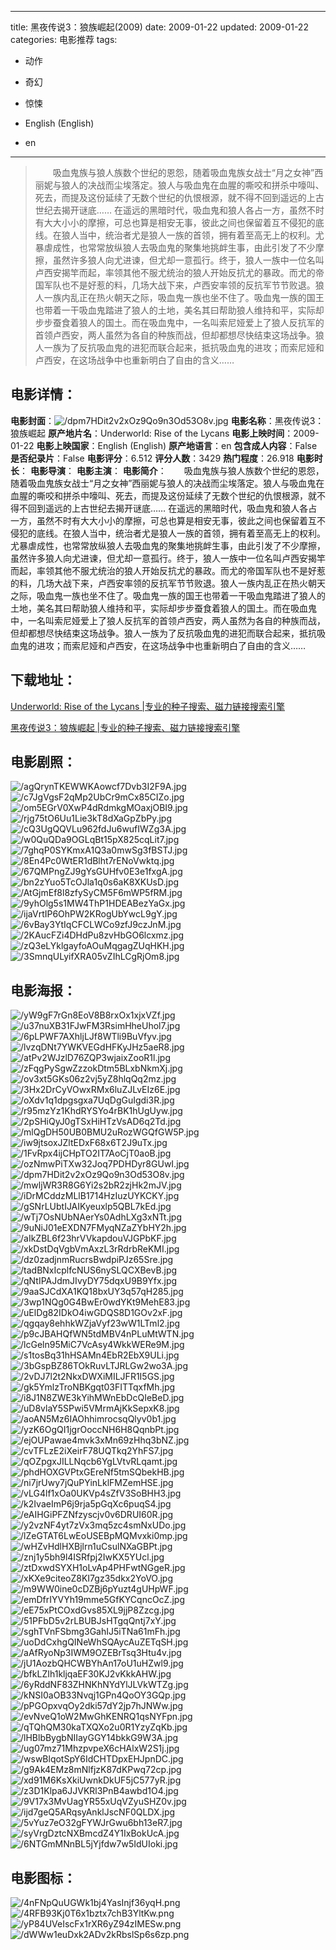 
---
title: 黑夜传说3：狼族崛起(2009)
date: 2009-01-22
updated: 2009-01-22
categories: 电影推荐
tags:
- 动作
- 奇幻
- 惊悚

- English (English)
- en
---


> 　　吸血鬼族与狼人族数个世纪的恩怨，随着吸血鬼族女战士“月之女神”西丽妮与狼人的决战而尘埃落定。狼人与吸血鬼在血腥的嘶咬和拼杀中嚎叫、死去，而提及这份延续了无数个世纪的仇恨根源，就不得不回到遥远的上古世纪去揭开谜底…… 在遥远的黑暗时代，吸血鬼和狼人各占一方，虽然不时有大大小小的摩擦，可总也算是相安无事，彼此之间也保留着互不侵犯的底线。在狼人当中，统治者尤是狼人一族的首领，拥有着至高无上的权利。尤暴虐成性，也常常放纵狼人去吸血鬼的聚集地挑衅生事，由此引发了不少摩擦，虽然许多狼人向尤进谏，但尤却一意孤行。终于，狼人一族中一位名叫卢西安揭竿而起，率领其他不服尤统治的狼人开始反抗尤的暴政。而尤的帝国军队也不是好惹的料，几场大战下来，卢西安率领的反抗军节节败退。狼人一族内乱正在热火朝天之际，吸血鬼一族也坐不住了。吸血鬼一族的国王也带着一干吸血鬼踏进了狼人的土地，美名其曰帮助狼人维持和平，实际却步步蚕食着狼人的国土。而在吸血鬼中，一名叫索尼娅爱上了狼人反抗军的首领卢西安，两人虽然为各自的种族而战，但却都想尽快结束这场战争。狼人一族为了反抗吸血鬼的进犯而联合起来，抵抗吸血鬼的进攻；而索尼娅和卢西安，在这场战争中也重新明白了自由的含义……

## **电影详情**：

**电影封面**：<img src="https://image.tmdb.org/t/p/w200/dpm7HDit2v2xOz9Qo9n3Od53O8v.jpg" alt="/dpm7HDit2v2xOz9Qo9n3Od53O8v.jpg" title="/dpm7HDit2v2xOz9Qo9n3Od53O8v.jpg">
**电影名称**：黑夜传说3：狼族崛起
**原产地片名**：Underworld: Rise of the Lycans
**电影上映时间**：2009-01-22
**电影上映国家**：English (English)
**原产地语言**：en
**包含成人内容**：False
**是否纪录片**：False
**电影评分**：6.512
**评分人数**：3429
**热门程度**：26.918
**电影时长**：
**电影导演**：
**电影主演**：
**电影简介**：　　吸血鬼族与狼人族数个世纪的恩怨，随着吸血鬼族女战士“月之女神”西丽妮与狼人的决战而尘埃落定。狼人与吸血鬼在血腥的嘶咬和拼杀中嚎叫、死去，而提及这份延续了无数个世纪的仇恨根源，就不得不回到遥远的上古世纪去揭开谜底…… 在遥远的黑暗时代，吸血鬼和狼人各占一方，虽然不时有大大小小的摩擦，可总也算是相安无事，彼此之间也保留着互不侵犯的底线。在狼人当中，统治者尤是狼人一族的首领，拥有着至高无上的权利。尤暴虐成性，也常常放纵狼人去吸血鬼的聚集地挑衅生事，由此引发了不少摩擦，虽然许多狼人向尤进谏，但尤却一意孤行。终于，狼人一族中一位名叫卢西安揭竿而起，率领其他不服尤统治的狼人开始反抗尤的暴政。而尤的帝国军队也不是好惹的料，几场大战下来，卢西安率领的反抗军节节败退。狼人一族内乱正在热火朝天之际，吸血鬼一族也坐不住了。吸血鬼一族的国王也带着一干吸血鬼踏进了狼人的土地，美名其曰帮助狼人维持和平，实际却步步蚕食着狼人的国土。而在吸血鬼中，一名叫索尼娅爱上了狼人反抗军的首领卢西安，两人虽然为各自的种族而战，但却都想尽快结束这场战争。狼人一族为了反抗吸血鬼的进犯而联合起来，抵抗吸血鬼的进攻；而索尼娅和卢西安，在这场战争中也重新明白了自由的含义……

## **下载地址**：
[Underworld: Rise of the Lycans |专业的种子搜索、磁力链接搜索引擎](https://movie.amd794.com:2083/?search=Underworld%3A%20Rise%20of%20the%20Lycans&ordering=&mode=match_phrase&page_size=10&page=1)

[黑夜传说3：狼族崛起 |专业的种子搜索、磁力链接搜索引擎](https://movie.amd794.com:2083/?search=%E9%BB%91%E5%A4%9C%E4%BC%A0%E8%AF%B43%EF%BC%9A%E7%8B%BC%E6%97%8F%E5%B4%9B%E8%B5%B7&ordering=&mode=match_phrase&page_size=10&page=1)
 

## **电影剧照**：
<img src="https://image.tmdb.org/t/p/original/agQrynTKEWWKAowcf7Dvb3I2F9A.jpg" alt="/agQrynTKEWWKAowcf7Dvb3I2F9A.jpg" title="/agQrynTKEWWKAowcf7Dvb3I2F9A.jpg"><img src="https://image.tmdb.org/t/p/original/c7JgVgsF2qMp2UbCr9mCx85CIZo.jpg" alt="/c7JgVgsF2qMp2UbCr9mCx85CIZo.jpg" title="/c7JgVgsF2qMp2UbCr9mCx85CIZo.jpg"><img src="https://image.tmdb.org/t/p/original/om5EGrV0XwP4dRdmkgMOaxjOBI9.jpg" alt="/om5EGrV0XwP4dRdmkgMOaxjOBI9.jpg" title="/om5EGrV0XwP4dRdmkgMOaxjOBI9.jpg"><img src="https://image.tmdb.org/t/p/original/rjg75tO6Uu1Lie3kT8dXaGpZbPy.jpg" alt="/rjg75tO6Uu1Lie3kT8dXaGpZbPy.jpg" title="/rjg75tO6Uu1Lie3kT8dXaGpZbPy.jpg"><img src="https://image.tmdb.org/t/p/original/cQ3UgQQVLu962fdJu6wufIWZg3A.jpg" alt="/cQ3UgQQVLu962fdJu6wufIWZg3A.jpg" title="/cQ3UgQQVLu962fdJu6wufIWZg3A.jpg"><img src="https://image.tmdb.org/t/p/original/w0QuQDa9OGLqBt15pX825cqLit7.jpg" alt="/w0QuQDa9OGLqBt15pX825cqLit7.jpg" title="/w0QuQDa9OGLqBt15pX825cqLit7.jpg"><img src="https://image.tmdb.org/t/p/original/7ghqP0SYKmxA1Q3a0mwSg3fBSTJ.jpg" alt="/7ghqP0SYKmxA1Q3a0mwSg3fBSTJ.jpg" title="/7ghqP0SYKmxA1Q3a0mwSg3fBSTJ.jpg"><img src="https://image.tmdb.org/t/p/original/8En4Pc0WtER1dBlht7rENoVwktq.jpg" alt="/8En4Pc0WtER1dBlht7rENoVwktq.jpg" title="/8En4Pc0WtER1dBlht7rENoVwktq.jpg"><img src="https://image.tmdb.org/t/p/original/67QMPngZJ9gYsGUHfv0E3e1fxgA.jpg" alt="/67QMPngZJ9gYsGUHfv0E3e1fxgA.jpg" title="/67QMPngZJ9gYsGUHfv0E3e1fxgA.jpg"><img src="https://image.tmdb.org/t/p/original/bn2zYuo5TcOJla1q0s6aK8XKUsD.jpg" alt="/bn2zYuo5TcOJla1q0s6aK8XKUsD.jpg" title="/bn2zYuo5TcOJla1q0s6aK8XKUsD.jpg"><img src="https://image.tmdb.org/t/p/original/AtGjmEf8l8zfySyCM5F6mWP5fRM.jpg" alt="/AtGjmEf8l8zfySyCM5F6mWP5fRM.jpg" title="/AtGjmEf8l8zfySyCM5F6mWP5fRM.jpg"><img src="https://image.tmdb.org/t/p/original/9yhOlg5s1MW4ThP1HDEABezYaGx.jpg" alt="/9yhOlg5s1MW4ThP1HDEABezYaGx.jpg" title="/9yhOlg5s1MW4ThP1HDEABezYaGx.jpg"><img src="https://image.tmdb.org/t/p/original/ijaVrtIP6OhPW2KRogUbYwcL9gY.jpg" alt="/ijaVrtIP6OhPW2KRogUbYwcL9gY.jpg" title="/ijaVrtIP6OhPW2KRogUbYwcL9gY.jpg"><img src="https://image.tmdb.org/t/p/original/6vBay3YtIqCFCLWCo9zfJ9czJnM.jpg" alt="/6vBay3YtIqCFCLWCo9zfJ9czJnM.jpg" title="/6vBay3YtIqCFCLWCo9zfJ9czJnM.jpg"><img src="https://image.tmdb.org/t/p/original/2KAucFZi4DHdPu8zvHbGO6lcxmz.jpg" alt="/2KAucFZi4DHdPu8zvHbGO6lcxmz.jpg" title="/2KAucFZi4DHdPu8zvHbGO6lcxmz.jpg"><img src="https://image.tmdb.org/t/p/original/zQ3eLYklgayfoAOuMqgagZUqHKH.jpg" alt="/zQ3eLYklgayfoAOuMqgagZUqHKH.jpg" title="/zQ3eLYklgayfoAOuMqgagZUqHKH.jpg"><img src="https://image.tmdb.org/t/p/original/3SmnqULyifXRA05vZIhLCgRjOm8.jpg" alt="/3SmnqULyifXRA05vZIhLCgRjOm8.jpg" title="/3SmnqULyifXRA05vZIhLCgRjOm8.jpg">

## **电影海报**：
<img src="https://image.tmdb.org/t/p/original/yW9gF7rGn8EoV8B8rxOx1xjxVZf.jpg" alt="/yW9gF7rGn8EoV8B8rxOx1xjxVZf.jpg" title="/yW9gF7rGn8EoV8B8rxOx1xjxVZf.jpg"><img src="https://image.tmdb.org/t/p/original/u37nuXB31FJwFM3RsimHheUhol7.jpg" alt="/u37nuXB31FJwFM3RsimHheUhol7.jpg" title="/u37nuXB31FJwFM3RsimHheUhol7.jpg"><img src="https://image.tmdb.org/t/p/original/6pLPWF7AXhljLJf8WTli9BuVfyv.jpg" alt="/6pLPWF7AXhljLJf8WTli9BuVfyv.jpg" title="/6pLPWF7AXhljLJf8WTli9BuVfyv.jpg"><img src="https://image.tmdb.org/t/p/original/lvzqDNt7YWKVEGdHFKyJHz5aeR8.jpg" alt="/lvzqDNt7YWKVEGdHFKyJHz5aeR8.jpg" title="/lvzqDNt7YWKVEGdHFKyJHz5aeR8.jpg"><img src="https://image.tmdb.org/t/p/original/atPv2WJzlD76ZQP3wjaixZooR1l.jpg" alt="/atPv2WJzlD76ZQP3wjaixZooR1l.jpg" title="/atPv2WJzlD76ZQP3wjaixZooR1l.jpg"><img src="https://image.tmdb.org/t/p/original/zFqgPySgwZzzokDtm5BLxbNkmXj.jpg" alt="/zFqgPySgwZzzokDtm5BLxbNkmXj.jpg" title="/zFqgPySgwZzzokDtm5BLxbNkmXj.jpg"><img src="https://image.tmdb.org/t/p/original/ov3xt5GKs06z2vj5yZ8hlqQq2mz.jpg" alt="/ov3xt5GKs06z2vj5yZ8hlqQq2mz.jpg" title="/ov3xt5GKs06z2vj5yZ8hlqQq2mz.jpg"><img src="https://image.tmdb.org/t/p/original/3Hx2DrCyVOwxRMx6luZJLvEIz6E.jpg" alt="/3Hx2DrCyVOwxRMx6luZJLvEIz6E.jpg" title="/3Hx2DrCyVOwxRMx6luZJLvEIz6E.jpg"><img src="https://image.tmdb.org/t/p/original/oXdv1q1dpgsgxa7UqDgGuIgdi3R.jpg" alt="/oXdv1q1dpgsgxa7UqDgGuIgdi3R.jpg" title="/oXdv1q1dpgsgxa7UqDgGuIgdi3R.jpg"><img src="https://image.tmdb.org/t/p/original/r95mzYz1KhdRYSYo4rBK1hUgUyw.jpg" alt="/r95mzYz1KhdRYSYo4rBK1hUgUyw.jpg" title="/r95mzYz1KhdRYSYo4rBK1hUgUyw.jpg"><img src="https://image.tmdb.org/t/p/original/2pSHiQyJ0gTSxHiHTzVsAD6q2Td.jpg" alt="/2pSHiQyJ0gTSxHiHTzVsAD6q2Td.jpg" title="/2pSHiQyJ0gTSxHiHTzVsAD6q2Td.jpg"><img src="https://image.tmdb.org/t/p/original/mlQgDH50UB0BMU2uRozWGQfGW5P.jpg" alt="/mlQgDH50UB0BMU2uRozWGQfGW5P.jpg" title="/mlQgDH50UB0BMU2uRozWGQfGW5P.jpg"><img src="https://image.tmdb.org/t/p/original/iw9jtsoxJZltEDxF68x6T2J9uTx.jpg" alt="/iw9jtsoxJZltEDxF68x6T2J9uTx.jpg" title="/iw9jtsoxJZltEDxF68x6T2J9uTx.jpg"><img src="https://image.tmdb.org/t/p/original/1FvRpx4ijCHpTO2IT7AoCjT0aoB.jpg" alt="/1FvRpx4ijCHpTO2IT7AoCjT0aoB.jpg" title="/1FvRpx4ijCHpTO2IT7AoCjT0aoB.jpg"><img src="https://image.tmdb.org/t/p/original/ozNmwPiTXw32Joq7PDHDyr8GUwI.jpg" alt="/ozNmwPiTXw32Joq7PDHDyr8GUwI.jpg" title="/ozNmwPiTXw32Joq7PDHDyr8GUwI.jpg"><img src="https://image.tmdb.org/t/p/original/dpm7HDit2v2xOz9Qo9n3Od53O8v.jpg" alt="/dpm7HDit2v2xOz9Qo9n3Od53O8v.jpg" title="/dpm7HDit2v2xOz9Qo9n3Od53O8v.jpg"><img src="https://image.tmdb.org/t/p/original/mwljWR3R8G6Yi2s2bR2zjHk2mJV.jpg" alt="/mwljWR3R8G6Yi2s2bR2zjHk2mJV.jpg" title="/mwljWR3R8G6Yi2s2bR2zjHk2mJV.jpg"><img src="https://image.tmdb.org/t/p/original/iDrMCddzMLlB1714HzIuzUYKCKY.jpg" alt="/iDrMCddzMLlB1714HzIuzUYKCKY.jpg" title="/iDrMCddzMLlB1714HzIuzUYKCKY.jpg"><img src="https://image.tmdb.org/t/p/original/gSNrLUbtIJAIKyeuxlp5QBL7kEd.jpg" alt="/gSNrLUbtIJAIKyeuxlp5QBL7kEd.jpg" title="/gSNrLUbtIJAIKyeuxlp5QBL7kEd.jpg"><img src="https://image.tmdb.org/t/p/original/wTj7OsNUbNAerYs0AdhLXg3xNTt.jpg" alt="/wTj7OsNUbNAerYs0AdhLXg3xNTt.jpg" title="/wTj7OsNUbNAerYs0AdhLXg3xNTt.jpg"><img src="https://image.tmdb.org/t/p/original/9uNiJ01eEXDN7FMyqNZaZYbHY2h.jpg" alt="/9uNiJ01eEXDN7FMyqNZaZYbHY2h.jpg" title="/9uNiJ01eEXDN7FMyqNZaZYbHY2h.jpg"><img src="https://image.tmdb.org/t/p/original/aIkZBL6f23hrVVkapdouVJGPbKF.jpg" alt="/aIkZBL6f23hrVVkapdouVJGPbKF.jpg" title="/aIkZBL6f23hrVVkapdouVJGPbKF.jpg"><img src="https://image.tmdb.org/t/p/original/xkDstDqVgbVmAxzL3rRdrbReKMI.jpg" alt="/xkDstDqVgbVmAxzL3rRdrbReKMI.jpg" title="/xkDstDqVgbVmAxzL3rRdrbReKMI.jpg"><img src="https://image.tmdb.org/t/p/original/dz0zadjnmRucrsBwdpiPJz65Sre.jpg" alt="/dz0zadjnmRucrsBwdpiPJz65Sre.jpg" title="/dz0zadjnmRucrsBwdpiPJz65Sre.jpg"><img src="https://image.tmdb.org/t/p/original/tadBNxIcplfcNUS6nySLQCXBevB.jpg" alt="/tadBNxIcplfcNUS6nySLQCXBevB.jpg" title="/tadBNxIcplfcNUS6nySLQCXBevB.jpg"><img src="https://image.tmdb.org/t/p/original/qNtIPAJdmJIvyDY75dqxU9B9Yfx.jpg" alt="/qNtIPAJdmJIvyDY75dqxU9B9Yfx.jpg" title="/qNtIPAJdmJIvyDY75dqxU9B9Yfx.jpg"><img src="https://image.tmdb.org/t/p/original/9aaSJCdXA1KQ18bxUY3q57qH285.jpg" alt="/9aaSJCdXA1KQ18bxUY3q57qH285.jpg" title="/9aaSJCdXA1KQ18bxUY3q57qH285.jpg"><img src="https://image.tmdb.org/t/p/original/3wp1NQg0G4BwEr0wdYKt9MehE83.jpg" alt="/3wp1NQg0G4BwEr0wdYKt9MehE83.jpg" title="/3wp1NQg0G4BwEr0wdYKt9MehE83.jpg"><img src="https://image.tmdb.org/t/p/original/uElDg82IDkO4iwGDQS8D1GOv2xF.jpg" alt="/uElDg82IDkO4iwGDQS8D1GOv2xF.jpg" title="/uElDg82IDkO4iwGDQS8D1GOv2xF.jpg"><img src="https://image.tmdb.org/t/p/original/qgqay8ehhkWZjaVyf23wW1LTml2.jpg" alt="/qgqay8ehhkWZjaVyf23wW1LTml2.jpg" title="/qgqay8ehhkWZjaVyf23wW1LTml2.jpg"><img src="https://image.tmdb.org/t/p/original/p9cJBAHQfWN5tdMBV4nPLuMtWTN.jpg" alt="/p9cJBAHQfWN5tdMBV4nPLuMtWTN.jpg" title="/p9cJBAHQfWN5tdMBV4nPLuMtWTN.jpg"><img src="https://image.tmdb.org/t/p/original/lcGeln95MiC7VcAsy4WkkWERe9M.jpg" alt="/lcGeln95MiC7VcAsy4WkkWERe9M.jpg" title="/lcGeln95MiC7VcAsy4WkkWERe9M.jpg"><img src="https://image.tmdb.org/t/p/original/s1tosBq31hHSAMn4EbR2EbX9ULi.jpg" alt="/s1tosBq31hHSAMn4EbR2EbX9ULi.jpg" title="/s1tosBq31hHSAMn4EbR2EbX9ULi.jpg"><img src="https://image.tmdb.org/t/p/original/3bGspBZ86TOkRuvLTJRLGw2wo3A.jpg" alt="/3bGspBZ86TOkRuvLTJRLGw2wo3A.jpg" title="/3bGspBZ86TOkRuvLTJRLGw2wo3A.jpg"><img src="https://image.tmdb.org/t/p/original/2vDJ7l2t2NkxDWXiMILJFR1I5GS.jpg" alt="/2vDJ7l2t2NkxDWXiMILJFR1I5GS.jpg" title="/2vDJ7l2t2NkxDWXiMILJFR1I5GS.jpg"><img src="https://image.tmdb.org/t/p/original/gk5YmlzTroNBKgqt03FITTqxfMh.jpg" alt="/gk5YmlzTroNBKgqt03FITTqxfMh.jpg" title="/gk5YmlzTroNBKgqt03FITTqxfMh.jpg"><img src="https://image.tmdb.org/t/p/original/i8J1N8ZWE3kYihMWnEbDcQIeBeD.jpg" alt="/i8J1N8ZWE3kYihMWnEbDcQIeBeD.jpg" title="/i8J1N8ZWE3kYihMWnEbDcQIeBeD.jpg"><img src="https://image.tmdb.org/t/p/original/uD8vlaY5SPwi5VMrmAjKkSepxK8.jpg" alt="/uD8vlaY5SPwi5VMrmAjKkSepxK8.jpg" title="/uD8vlaY5SPwi5VMrmAjKkSepxK8.jpg"><img src="https://image.tmdb.org/t/p/original/aoAN5Mz6IAOhhimrocsqQlyv0b1.jpg" alt="/aoAN5Mz6IAOhhimrocsqQlyv0b1.jpg" title="/aoAN5Mz6IAOhhimrocsqQlyv0b1.jpg"><img src="https://image.tmdb.org/t/p/original/yzK6OgQI1jgrOoccNH6H8QqnbPt.jpg" alt="/yzK6OgQI1jgrOoccNH6H8QqnbPt.jpg" title="/yzK6OgQI1jgrOoccNH6H8QqnbPt.jpg"><img src="https://image.tmdb.org/t/p/original/ejOUPawae4mvk3xMn69zHhq3bNZ.jpg" alt="/ejOUPawae4mvk3xMn69zHhq3bNZ.jpg" title="/ejOUPawae4mvk3xMn69zHhq3bNZ.jpg"><img src="https://image.tmdb.org/t/p/original/cvTFLzE2iXeirF78UQTkq2YhFS7.jpg" alt="/cvTFLzE2iXeirF78UQTkq2YhFS7.jpg" title="/cvTFLzE2iXeirF78UQTkq2YhFS7.jpg"><img src="https://image.tmdb.org/t/p/original/qOZpgxJILLNqcb6YgLVtvRLqamt.jpg" alt="/qOZpgxJILLNqcb6YgLVtvRLqamt.jpg" title="/qOZpgxJILLNqcb6YgLVtvRLqamt.jpg"><img src="https://image.tmdb.org/t/p/original/phdHOXGVPtxGEreNf5tmSQbekHB.jpg" alt="/phdHOXGVPtxGEreNf5tmSQbekHB.jpg" title="/phdHOXGVPtxGEreNf5tmSQbekHB.jpg"><img src="https://image.tmdb.org/t/p/original/ni7jrUwy7jQuPYinLklFMZemHSE.jpg" alt="/ni7jrUwy7jQuPYinLklFMZemHSE.jpg" title="/ni7jrUwy7jQuPYinLklFMZemHSE.jpg"><img src="https://image.tmdb.org/t/p/original/vLG4lf1xOa0UKVp4sZfV3SoBHH3.jpg" alt="/vLG4lf1xOa0UKVp4sZfV3SoBHH3.jpg" title="/vLG4lf1xOa0UKVp4sZfV3SoBHH3.jpg"><img src="https://image.tmdb.org/t/p/original/k2IvaeImP6j9rja5pGqXc6puqS4.jpg" alt="/k2IvaeImP6j9rja5pGqXc6puqS4.jpg" title="/k2IvaeImP6j9rja5pGqXc6puqS4.jpg"><img src="https://image.tmdb.org/t/p/original/eAIHGiPFZNfzyscjv0v6DRUI60R.jpg" alt="/eAIHGiPFZNfzyscjv0v6DRUI60R.jpg" title="/eAIHGiPFZNfzyscjv0v6DRUI60R.jpg"><img src="https://image.tmdb.org/t/p/original/y2vzNF4yt7zVx3mq5zc4smNxUDo.jpg" alt="/y2vzNF4yt7zVx3mq5zc4smNxUDo.jpg" title="/y2vzNF4yt7zVx3mq5zc4smNxUDo.jpg"><img src="https://image.tmdb.org/t/p/original/lZeGTAT6LwEoUSEBpMQMvxki0mp.jpg" alt="/lZeGTAT6LwEoUSEBpMQMvxki0mp.jpg" title="/lZeGTAT6LwEoUSEBpMQMvxki0mp.jpg"><img src="https://image.tmdb.org/t/p/original/wHZvHdlHXBjlrn1uCsulNXaGBPt.jpg" alt="/wHZvHdlHXBjlrn1uCsulNXaGBPt.jpg" title="/wHZvHdlHXBjlrn1uCsulNXaGBPt.jpg"><img src="https://image.tmdb.org/t/p/original/znj1y5bh9l4ISRfpj2IwKX5YUcl.jpg" alt="/znj1y5bh9l4ISRfpj2IwKX5YUcl.jpg" title="/znj1y5bh9l4ISRfpj2IwKX5YUcl.jpg"><img src="https://image.tmdb.org/t/p/original/ztDxwdSYXH1oLvAp4PHFwtNGgeR.jpg" alt="/ztDxwdSYXH1oLvAp4PHFwtNGgeR.jpg" title="/ztDxwdSYXH1oLvAp4PHFwtNGgeR.jpg"><img src="https://image.tmdb.org/t/p/original/xKXe9citeoZ8KI7gz35dkx2YoVO.jpg" alt="/xKXe9citeoZ8KI7gz35dkx2YoVO.jpg" title="/xKXe9citeoZ8KI7gz35dkx2YoVO.jpg"><img src="https://image.tmdb.org/t/p/original/m9WW0ine0cDZBj6pYuzt4gUHpWF.jpg" alt="/m9WW0ine0cDZBj6pYuzt4gUHpWF.jpg" title="/m9WW0ine0cDZBj6pYuzt4gUHpWF.jpg"><img src="https://image.tmdb.org/t/p/original/emDfrIYVYh19mme5GfKYCqncOcZ.jpg" alt="/emDfrIYVYh19mme5GfKYCqncOcZ.jpg" title="/emDfrIYVYh19mme5GfKYCqncOcZ.jpg"><img src="https://image.tmdb.org/t/p/original/eE75xPtCOxdGvs85XL9jjP8Zzcg.jpg" alt="/eE75xPtCOxdGvs85XL9jjP8Zzcg.jpg" title="/eE75xPtCOxdGvs85XL9jjP8Zzcg.jpg"><img src="https://image.tmdb.org/t/p/original/51PFbD5v2rLBUBJsHTgqQntj7xY.jpg" alt="/51PFbD5v2rLBUBJsHTgqQntj7xY.jpg" title="/51PFbD5v2rLBUBJsHTgqQntj7xY.jpg"><img src="https://image.tmdb.org/t/p/original/sghTVnFSbmg3GahIJ5iTNa61mFh.jpg" alt="/sghTVnFSbmg3GahIJ5iTNa61mFh.jpg" title="/sghTVnFSbmg3GahIJ5iTNa61mFh.jpg"><img src="https://image.tmdb.org/t/p/original/uoDdCxhgQINeWhSQAycAuZETqSH.jpg" alt="/uoDdCxhgQINeWhSQAycAuZETqSH.jpg" title="/uoDdCxhgQINeWhSQAycAuZETqSH.jpg"><img src="https://image.tmdb.org/t/p/original/aAfRyoNp3IWM9OZEBrTsq3Htu4v.jpg" alt="/aAfRyoNp3IWM9OZEBrTsq3Htu4v.jpg" title="/aAfRyoNp3IWM9OZEBrTsq3Htu4v.jpg"><img src="https://image.tmdb.org/t/p/original/jU1AozbQHCWBYhAn17oU1uHZwl9.jpg" alt="/jU1AozbQHCWBYhAn17oU1uHZwl9.jpg" title="/jU1AozbQHCWBYhAn17oU1uHZwl9.jpg"><img src="https://image.tmdb.org/t/p/original/bfkLZIh1kljqaEF30KJ2vKkkAHW.jpg" alt="/bfkLZIh1kljqaEF30KJ2vKkkAHW.jpg" title="/bfkLZIh1kljqaEF30KJ2vKkkAHW.jpg"><img src="https://image.tmdb.org/t/p/original/6yRddNF83ZHNKhNYdYlJLVkWTZg.jpg" alt="/6yRddNF83ZHNKhNYdYlJLVkWTZg.jpg" title="/6yRddNF83ZHNKhNYdYlJLVkWTZg.jpg"><img src="https://image.tmdb.org/t/p/original/kNSI0aOB33Nvqj1GPn4QoOY3GQp.jpg" alt="/kNSI0aOB33Nvqj1GPn4QoOY3GQp.jpg" title="/kNSI0aOB33Nvqj1GPn4QoOY3GQp.jpg"><img src="https://image.tmdb.org/t/p/original/pPGOpxvqOy2dki57dY2jp7hJNWw.jpg" alt="/pPGOpxvqOy2dki57dY2jp7hJNWw.jpg" title="/pPGOpxvqOy2dki57dY2jp7hJNWw.jpg"><img src="https://image.tmdb.org/t/p/original/evNveQ1oW2MwGhKENRQ1qsNYFpn.jpg" alt="/evNveQ1oW2MwGhKENRQ1qsNYFpn.jpg" title="/evNveQ1oW2MwGhKENRQ1qsNYFpn.jpg"><img src="https://image.tmdb.org/t/p/original/qTQhQM30kaTXQXo2u0R1YzyZqKb.jpg" alt="/qTQhQM30kaTXQXo2u0R1YzyZqKb.jpg" title="/qTQhQM30kaTXQXo2u0R1YzyZqKb.jpg"><img src="https://image.tmdb.org/t/p/original/lHBlbBygbNIIayGGY14bkkG9W3A.jpg" alt="/lHBlbBygbNIIayGGY14bkkG9W3A.jpg" title="/lHBlbBygbNIIayGGY14bkkG9W3A.jpg"><img src="https://image.tmdb.org/t/p/original/ug07mz71MhzpvpeX6cHAlxW2S1j.jpg" alt="/ug07mz71MhzpvpeX6cHAlxW2S1j.jpg" title="/ug07mz71MhzpvpeX6cHAlxW2S1j.jpg"><img src="https://image.tmdb.org/t/p/original/wswBlqotSpY6IdCHTDpxEHJpnDC.jpg" alt="/wswBlqotSpY6IdCHTDpxEHJpnDC.jpg" title="/wswBlqotSpY6IdCHTDpxEHJpnDC.jpg"><img src="https://image.tmdb.org/t/p/original/g9Ak4EMz8mNlfjzK87dKPwq72cp.jpg" alt="/g9Ak4EMz8mNlfjzK87dKPwq72cp.jpg" title="/g9Ak4EMz8mNlfjzK87dKPwq72cp.jpg"><img src="https://image.tmdb.org/t/p/original/xd91M6KsXkiUwnkDkUF5jC577yR.jpg" alt="/xd91M6KsXkiUwnkDkUF5jC577yR.jpg" title="/xd91M6KsXkiUwnkDkUF5jC577yR.jpg"><img src="https://image.tmdb.org/t/p/original/z3D1Klpa6JJVKRl3PnB4awbd1O4.jpg" alt="/z3D1Klpa6JJVKRl3PnB4awbd1O4.jpg" title="/z3D1Klpa6JJVKRl3PnB4awbd1O4.jpg"><img src="https://image.tmdb.org/t/p/original/9V17x3MvUagYR55xUqVZyuSHZ0v.jpg" alt="/9V17x3MvUagYR55xUqVZyuSHZ0v.jpg" title="/9V17x3MvUagYR55xUqVZyuSHZ0v.jpg"><img src="https://image.tmdb.org/t/p/original/ijd7geQ5ARqsyAnklJscNF0QLDX.jpg" alt="/ijd7geQ5ARqsyAnklJscNF0QLDX.jpg" title="/ijd7geQ5ARqsyAnklJscNF0QLDX.jpg"><img src="https://image.tmdb.org/t/p/original/5vYuz7eO32gFYWJrGwu6bh13eR7.jpg" alt="/5vYuz7eO32gFYWJrGwu6bh13eR7.jpg" title="/5vYuz7eO32gFYWJrGwu6bh13eR7.jpg"><img src="https://image.tmdb.org/t/p/original/syVrgDztcNXBmcdZ4Y1IxBokUcA.jpg" alt="/syVrgDztcNXBmcdZ4Y1IxBokUcA.jpg" title="/syVrgDztcNXBmcdZ4Y1IxBokUcA.jpg"><img src="https://image.tmdb.org/t/p/original/6NTGmMNnBL5jYjfdw7w5IdUIoki.jpg" alt="/6NTGmMNnBL5jYjfdw7w5IdUIoki.jpg" title="/6NTGmMNnBL5jYjfdw7w5IdUIoki.jpg">

## **电影图标**：
<img src="https://image.tmdb.org/t/p/original/4nFNpQuUGWk1bj4YasInjf36yqH.png" alt="/4nFNpQuUGWk1bj4YasInjf36yqH.png" title="/4nFNpQuUGWk1bj4YasInjf36yqH.png"><img src="https://image.tmdb.org/t/p/original/4RFB93Kj0T6x1bztx7chB3YltKw.png" alt="/4RFB93Kj0T6x1bztx7chB3YltKw.png" title="/4RFB93Kj0T6x1bztx7chB3YltKw.png"><img src="https://image.tmdb.org/t/p/original/yP84UVeIscFx1rXR6yZ94zIMESw.png" alt="/yP84UVeIscFx1rXR6yZ94zIMESw.png" title="/yP84UVeIscFx1rXR6yZ94zIMESw.png"><img src="https://image.tmdb.org/t/p/original/dWWw1euDxk2ADv2kRbslSp6s6zp.png" alt="/dWWw1euDxk2ADv2kRbslSp6s6zp.png" title="/dWWw1euDxk2ADv2kRbslSp6s6zp.png">
